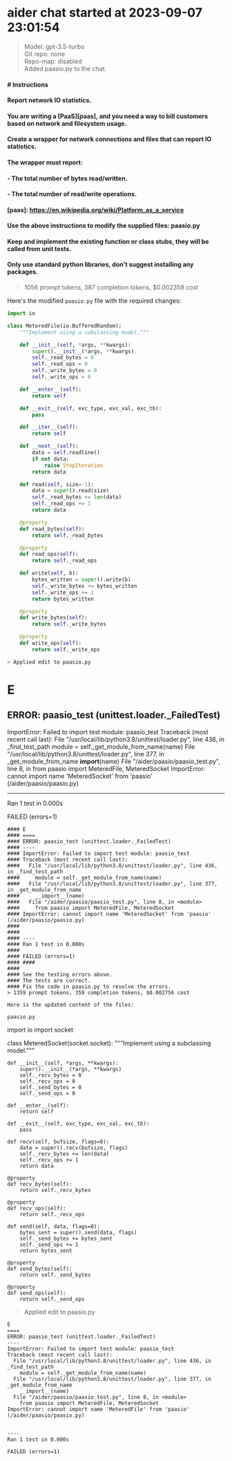 
# aider chat started at 2023-09-07 23:01:54

> Model: gpt-3.5-turbo  
> Git repo: none  
> Repo-map: disabled  
> Added paasio.py to the chat.  

#### # Instructions  
####   
#### Report network IO statistics.  
####   
#### You are writing a [PaaS][paas], and you need a way to bill customers based on network and filesystem usage.  
####   
#### Create a wrapper for network connections and files that can report IO statistics.  
#### The wrapper must report:  
####   
#### - The total number of bytes read/written.  
#### - The total number of read/write operations.  
####   
#### [paas]: https://en.wikipedia.org/wiki/Platform_as_a_service  
####   
#### ####  
####   
#### Use the above instructions to modify the supplied files: paasio.py  
#### Keep and implement the existing function or class stubs, they will be called from unit tests.  
#### Only use standard python libraries, don't suggest installing any packages.  
> 1056 prompt tokens, 387 completion tokens, $0.002358 cost  

Here's the modified `paasio.py` file with the required changes:

```python
import io

class MeteredFile(io.BufferedRandom):
    """Implement using a subclassing model."""

    def __init__(self, *args, **kwargs):
        super().__init__(*args, **kwargs)
        self._read_bytes = 0
        self._read_ops = 0
        self._write_bytes = 0
        self._write_ops = 0

    def __enter__(self):
        return self

    def __exit__(self, exc_type, exc_val, exc_tb):
        pass

    def __iter__(self):
        return self

    def __next__(self):
        data = self.readline()
        if not data:
            raise StopIteration
        return data

    def read(self, size=-1):
        data = super().read(size)
        self._read_bytes += len(data)
        self._read_ops += 1
        return data

    @property
    def read_bytes(self):
        return self._read_bytes

    @property
    def read_ops(self):
        return self._read_ops

    def write(self, b):
        bytes_written = super().write(b)
        self._write_bytes += bytes_written
        self._write_ops += 1
        return bytes_written

    @property
    def write_bytes(self):
        return self._write_bytes

    @property
    def write_ops(self):
        return self._write_ops

> Applied edit to paasio.py  
```
E
====
ERROR: paasio_test (unittest.loader._FailedTest)
----
ImportError: Failed to import test module: paasio_test
Traceback (most recent call last):
  File "/usr/local/lib/python3.8/unittest/loader.py", line 436, in _find_test_path
    module = self._get_module_from_name(name)
  File "/usr/local/lib/python3.8/unittest/loader.py", line 377, in _get_module_from_name
    __import__(name)
  File "/aider/paasio/paasio_test.py", line 8, in <module>
    from paasio import MeteredFile, MeteredSocket
ImportError: cannot import name 'MeteredSocket' from 'paasio' (/aider/paasio/paasio.py)


----
Ran 1 test in 0.000s

FAILED (errors=1)

```
#### E  
#### ====  
#### ERROR: paasio_test (unittest.loader._FailedTest)  
#### ----  
#### ImportError: Failed to import test module: paasio_test  
#### Traceback (most recent call last):  
####   File "/usr/local/lib/python3.8/unittest/loader.py", line 436, in _find_test_path  
####     module = self._get_module_from_name(name)  
####   File "/usr/local/lib/python3.8/unittest/loader.py", line 377, in _get_module_from_name  
####     __import__(name)  
####   File "/aider/paasio/paasio_test.py", line 8, in <module>  
####     from paasio import MeteredFile, MeteredSocket  
#### ImportError: cannot import name 'MeteredSocket' from 'paasio' (/aider/paasio/paasio.py)  
####   
####   
#### ----  
#### Ran 1 test in 0.000s  
####   
#### FAILED (errors=1)  
#### ####  
####   
#### See the testing errors above.  
#### The tests are correct.  
#### Fix the code in paasio.py to resolve the errors.  
> 1359 prompt tokens, 359 completion tokens, $0.002756 cost  

Here is the updated content of the files:

paasio.py
```
import io
import socket

class MeteredSocket(socket.socket):
    """Implement using a subclassing model."""

    def __init__(self, *args, **kwargs):
        super().__init__(*args, **kwargs)
        self._recv_bytes = 0
        self._recv_ops = 0
        self._send_bytes = 0
        self._send_ops = 0

    def __enter__(self):
        return self

    def __exit__(self, exc_type, exc_val, exc_tb):
        pass

    def recv(self, bufsize, flags=0):
        data = super().recv(bufsize, flags)
        self._recv_bytes += len(data)
        self._recv_ops += 1
        return data

    @property
    def recv_bytes(self):
        return self._recv_bytes

    @property
    def recv_ops(self):
        return self._recv_ops

    def send(self, data, flags=0):
        bytes_sent = super().send(data, flags)
        self._send_bytes += bytes_sent
        self._send_ops += 1
        return bytes_sent

    @property
    def send_bytes(self):
        return self._send_bytes

    @property
    def send_ops(self):
        return self._send_ops

> Applied edit to paasio.py  
```
E
====
ERROR: paasio_test (unittest.loader._FailedTest)
----
ImportError: Failed to import test module: paasio_test
Traceback (most recent call last):
  File "/usr/local/lib/python3.8/unittest/loader.py", line 436, in _find_test_path
    module = self._get_module_from_name(name)
  File "/usr/local/lib/python3.8/unittest/loader.py", line 377, in _get_module_from_name
    __import__(name)
  File "/aider/paasio/paasio_test.py", line 8, in <module>
    from paasio import MeteredFile, MeteredSocket
ImportError: cannot import name 'MeteredFile' from 'paasio' (/aider/paasio/paasio.py)


----
Ran 1 test in 0.000s

FAILED (errors=1)

```